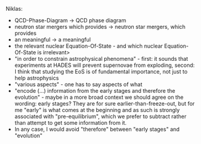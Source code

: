 Niklas:
- QCD-Phase-Diagram -> QCD phase diagram
- neutron star mergers which provides -> neutron star mergers, which provides
- an meaningful -> a meaningful
- the relevant nuclear Equation-Of-State - and which nuclear Equation-Of-State is irrelevant>
- "in order to constrain astrophysical phenomena" - first: it sounds that experiments at HADES will prevent supernovae from exploding, second: I think that studying the EoS is of fundamental importance, not just to help astrophysics
- "various aspects" - one has to say aspects of what
- "encode (...) information from the early stages and therefore the evolution" - maybe in a more broad context we should agree on the wording: early stages? They are for sure earlier-than-freeze-out, but for me "early" is what comes at the beginning and as such is strongly associated with "pre-equilibrium", which we prefer to subtract rather than attempt to get some information from it. 
- In any case, I would avoid "therefore" between "early stages" and "evolution"